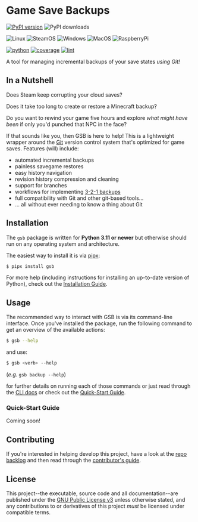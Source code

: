 # **G**ame **S**ave **B**ackups

[![PyPI version](https://badge.fury.io/py/gsb.svg)](https://badge.fury.io/py/gsb)
![PyPI downloads](https://img.shields.io/pypi/dm/gsb.svg)

![Linux](https://img.shields.io/badge/GNU/Linux-000000?style=flat-square&logo=linux&logoColor=white&color=eda445)
![SteamOS](https://img.shields.io/badge/SteamOS-3776AB.svg?style=flat-square&logo=steamdeck&logoColor=white&color=7055c3)
![Windows](https://img.shields.io/badge/Windows-0078D6?style=flat-square&logo=windows&logoColor=white)
![MacOS](https://img.shields.io/badge/mac%20os-000000?style=flat-square&logo=apple&logoColor=white&color=434334)
![RaspberryPi](https://img.shields.io/badge/Raspberry%20Pi-000000?style=flat-square&logo=raspberrypi&logoColor=white&color=c51a4a)

[![python](https://img.shields.io/badge/Python-3.11-3776AB.svg?style=flat&logo=python&logoColor=white&color=ffdc53&labelColor=3d7aaa)](https://www.python.org)
[![coverage](https://openbagtwo.github.io/gsb/dev/img/coverage.svg)](https://openbagtwo.github.io/gsb/dev/coverage)
[![lint](https://openbagtwo.github.io/gsb/dev/img/pylint.svg)](https://openbagtwo.github.io/gsb/dev/lint-report.txt)


A tool for managing incremental backups of your save states _using Git!_

## In a Nutshell

Does Steam keep corrupting your cloud saves?

Does it take too long to create or restore a Minecraft backup?

Do you want to rewind your game five hours and explore _what might have been_ if
only you'd punched that NPC in the face?

If that sounds like you, then GSB is here to help! This is a lightweight wrapper
around the [Git](https://git-scm.com/) version control system that's optimized for
game saves. Features (will) include:

- automated incremental backups
- painless savegame restores
- easy history navigation
- revision history compression and cleaning
- support for branches
- workflows for implementing [3-2-1 backups](https://www.jeffgeerling.com/blog/2021/my-backup-plan)
- full compatibility with Git and other git-based tools...
- ... all without ever needing to know a thing about Git


## Installation

The `gsb` package is written for **Python 3.11 or newer** but otherwise
should run on any operating system and architecture.

The easiest way to install it is via [pipx](https://pypa.github.io/pipx/):

```bash
$ pipx install gsb
```

For more help (including instructions for installing an up-to-date version
of Python), check out the
[Installation Guide](installation).

## Usage

The recommended way to interact with GSB is via its  command-line interface.
Once you've installed the package, run the following command to get an overview of the
available actions:

```bash
$ gsb --help
```

and use:

```bash
$ gsb <verb> --help
```
(_e.g._ `gsb backup --help`)

for further details on running each of those commands or just read through
the [CLI docs](cli) or check out the [Quick-Start Guide](usage).

### Quick-Start Guide

Coming soon!

## Contributing

If you're interested in helping develop this project, have a look at the
[repo backlog](https://github.com/OpenBagTwo/gsb/issues) and then read
through the
[contributor's guide](contrib).

## License

This project--the executable, source code and all documentation--are published
under the
[GNU Public License v3](https://github.com/OpenBagTwo/gsb/blob/dev/LICENSE)
unless otherwise stated, and any contributions to or derivatives of this project
_must_ be licensed under compatible terms.
